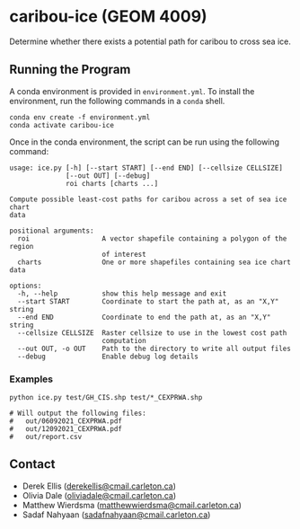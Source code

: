 # caribou-ice (GEOM 4009)

Determine whether there exists a potential path for caribou to cross sea ice.

## Running the Program

A conda environment is provided in `environment.yml`. To install the environment, run the following commands in
a `conda` shell.

```shell
conda env create -f environment.yml
conda activate caribou-ice
```

Once in the conda environment, the script can be run using the following command:

```shell
usage: ice.py [-h] [--start START] [--end END] [--cellsize CELLSIZE]
              [--out OUT] [--debug]
              roi charts [charts ...]

Compute possible least-cost paths for caribou across a set of sea ice chart
data

positional arguments:
  roi                  A vector shapefile containing a polygon of the region
                       of interest
  charts               One or more shapefiles containing sea ice chart data

options:
  -h, --help           show this help message and exit
  --start START        Coordinate to start the path at, as an "X,Y" string
  --end END            Coordinate to end the path at, as an "X,Y" string
  --cellsize CELLSIZE  Raster cellsize to use in the lowest cost path
                       computation
  --out OUT, -o OUT    Path to the directory to write all output files
  --debug              Enable debug log details
```

### Examples

```shell
python ice.py test/GH_CIS.shp test/*_CEXPRWA.shp

# Will output the following files:
#   out/06092021_CEXPRWA.pdf
#   out/12092021_CEXPRWA.pdf
#   out/report.csv
```

## Contact

* Derek Ellis (derekellis@cmail.carleton.ca)
* Olivia Dale (oliviadale@cmail.carleton.ca)
* Matthew Wierdsma (matthewwierdsma@cmail.carleton.ca)
* Sadaf Nahyaan (sadafnahyaan@cmail.carleton.ca)
